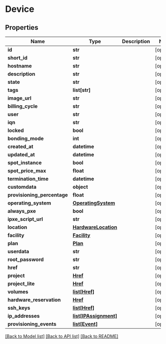 # Device


## Properties
Name | Type | Description | Notes
------------ | ------------- | ------------- | -------------
**id** | **str** |  | [optional] 
**short_id** | **str** |  | [optional] 
**hostname** | **str** |  | [optional] 
**description** | **str** |  | [optional] 
**state** | **str** |  | [optional] 
**tags** | **list[str]** |  | [optional] 
**image_url** | **str** |  | [optional] 
**billing_cycle** | **str** |  | [optional] 
**user** | **str** |  | [optional] 
**iqn** | **str** |  | [optional] 
**locked** | **bool** |  | [optional] 
**bonding_mode** | **int** |  | [optional] 
**created_at** | **datetime** |  | [optional] 
**updated_at** | **datetime** |  | [optional] 
**spot_instance** | **bool** |  | [optional] 
**spot_price_max** | **float** |  | [optional] 
**termination_time** | **datetime** |  | [optional] 
**customdata** | **object** |  | [optional] 
**provisioning_percentage** | **float** |  | [optional] 
**operating_system** | [**OperatingSystem**](OperatingSystem.md) |  | [optional] 
**always_pxe** | **bool** |  | [optional] 
**ipxe_script_url** | **str** |  | [optional] 
**location** | [**HardwareLocation**](HardwareLocation.md) |  | [optional] 
**facility** | [**Facility**](Facility.md) |  | [optional] 
**plan** | [**Plan**](Plan.md) |  | [optional] 
**userdata** | **str** |  | [optional] 
**root_password** | **str** |  | [optional] 
**href** | **str** |  | [optional] 
**project** | [**Href**](Href.md) |  | [optional] 
**project_lite** | [**Href**](Href.md) |  | [optional] 
**volumes** | [**list[Href]**](Href.md) |  | [optional] 
**hardware_reservation** | [**Href**](Href.md) |  | [optional] 
**ssh_keys** | [**list[Href]**](Href.md) |  | [optional] 
**ip_addresses** | [**list[IPAssignment]**](IPAssignment.md) |  | [optional] 
**provisioning_events** | [**list[Event]**](Event.md) |  | [optional] 

[[Back to Model list]](../README.md#documentation-for-models) [[Back to API list]](../README.md#documentation-for-api-endpoints) [[Back to README]](../README.md)


